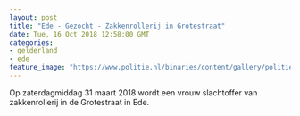 ```yaml
---
layout: post
title: "Ede - Gezocht - Zakkenrollerij in Grotestraat"
date: Tue, 16 Oct 2018 12:58:00 GMT
categories: 
- gelderland 
- ede 
feature_image: "https://www.politie.nl/binaries/content/gallery/politie/gezocht/verdachten/2018/oktober/02-on/2018141366-01.jpg"
---
```


Op zaterdagmiddag 31 maart 2018 wordt een vrouw slachtoffer van zakkenrollerij in de Grotestraat in Ede.
